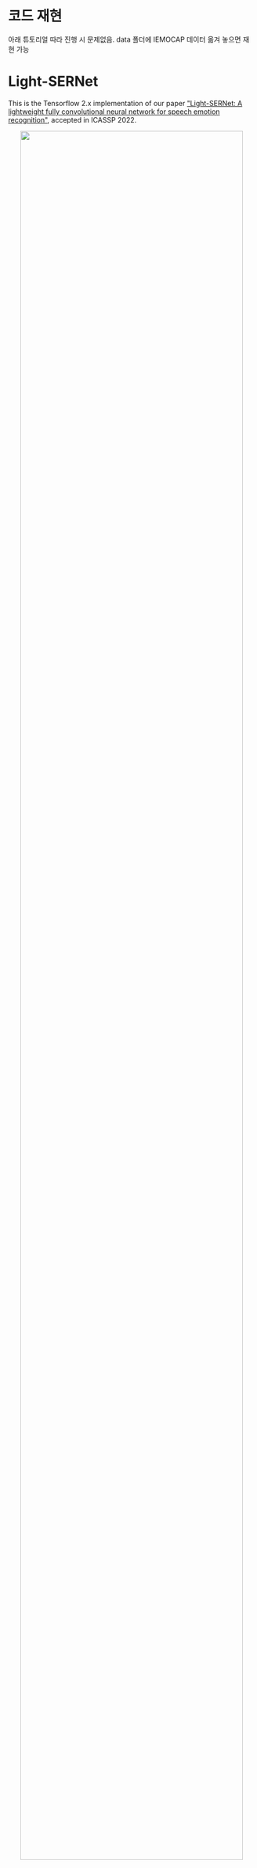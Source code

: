 # 코드 재현

아래 튜토리얼 따라 진행 시 문제없음.
data 폴더에 IEMOCAP 데이터 옮겨 놓으면 재현 가능

# Light-SERNet

This is the Tensorflow 2.x implementation of our paper ["Light-SERNet: A lightweight fully convolutional neural network for speech emotion recognition"](https://arxiv.org/abs/2110.03435), accepted in ICASSP 2022. 

<div align=center>
<img width=95% src="./pics/Architecture.png"/>
</div>
In this paper, we propose an efficient and lightweight fully convolutional neural network(FCNN) for speech emotion recognition in systems with limited hardware resources. In the proposed FCNN model, various feature maps are extracted via three parallel paths with different filter sizes. This helps deep convolution blocks to extract high-level features, while ensuring sufficient separability. The extracted features are used to classify the emotion of the input speech segment. While our model has a smaller size than that of the state-of-the-art models, it achieves a higher performance on the IEMOCAP and EMO-DB datasets.


## Demo
Demo on EMO-DB dataset: 
[![Open In Colab](https://colab.research.google.com/assets/colab-badge.svg)](https://colab.research.google.com/github/AryaAftab/LIGHT-SERNET/blob/master/Demo_Light_SERNet.ipynb)


## Run
### 1. Clone Repository
```bash
$ git clone https://github.com/AryaAftab/LIGHT-SERNET.git
$ cd LIGHT-SERNET/
```
### 2. Requirements
- Tensorflow >= 2.3.0
- Numpy >= 1.19.2
- Tqdm >= 4.50.2
- Matplotlib> = 3.3.1
- Scikit-learn >= 0.23.2

```bash
$ pip install -r requirements.txt
```

### 3. Data:
* Download **[EMO-DB](http://emodb.bilderbar.info/download/download.zip)** and **[IEMOCAP](https://sail.usc.edu/iemocap/iemocap_release.htm)**(requires permission to access) datasets
* extract them in [data](./data) folder

**Note:** For using **IEMOCAP** dataset, please follow issue [#3](../../issues/3). 

### 4. Set hyperparameters and training config :
You only need to change the constants in the [hyperparameters.py](./hyperparameters.py) to set the hyperparameters and the training config.

### 5. Strat training:
Use the following code to train the model on the desired dataset, cost function, and input length(second).
- Note 1: The input is automatically cut or padded to the desired size and stored in the [data](./data) folder.
- Note 2: The best model are saved in the [model](./model) folder.
- Note 3: The results for the confusion matrix are saved in the [result](./result) folder.
```bash
$ python train.py -dn {dataset_name} \
                  -id {input durations} \
                  -at {audio_type} \
                  -ln {cost function name} \
                  -v {verbose for training bar} \
                  -it {type of input(mfcc, spectrogram, mel_spectrogram)} \
                  -c {type of cache(disk, ram, None)} \
                  -m {fuse mfcc feature extractor in exported tflite model}
```
#### Example:

EMO-DB Dataset:
```bash
python train.py -dn "EMO-DB" \
                -id 3 \
                -at "all" \
                -ln "focal" \
                -v 1 \
                -it "mfcc" \
                -c "disk" \
                -m false
```

IEMOCAP Dataset:
```bash
python train.py -dn "IEMOCAP" \
                -id 7 \
                -at "impro" \
                -ln "cross_entropy" \
                -v 1 \
                -it "mfcc" \
                -c "disk" \
                -m false
```
**Note : For all experiments just run ```run.sh```**
```bash
sh run.sh
```

## Fusing MFCC Extractor(New Feature)
To run the model independently and without the need for the Tensorflow library, the MFCC feature extractor was added as a single layer to the beginning of the model. Then, The trained model was exported as a single file in the TensorFlow Lite format. The input of this model is raw sound in the form of a vector ```(1, sample_rate * input_duration)```.
To train with fusing feature:
```bash
python train.py -dn "EMO-DB" \
                -id 3 \
                -m True
```
- Note 1: The best model are saved in the [model](./model) folder.
- Note 2: To run tflite model you can just use ```tflite_runtime``` library. For using ```tflite_runtime``` library in this project, you need to build it with **TF OP support(Flex delegate)**. you can learn how to built Tenorflow Lite from source with this flag **[here](https://github.com/tensorflow/tensorflow/tree/master/tensorflow/lite/tools/pip_package)**.
- Note 3: To run tflite model as a real-time application another **[repository](https://github.com/AryaAftab/RealTime-LIGHT-SERNET)** will be completed soon.

## Citation

If you find our code useful for your research, please consider citing:
```bibtex
@inproceedings{aftab2022light,
  title={Light-SERNet: A lightweight fully convolutional neural network for speech emotion recognition},
  author={Aftab, Arya and Morsali, Alireza and Ghaemmaghami, Shahrokh and Champagne, Benoit},
  booktitle={ICASSP 2022-2022 IEEE International Conference on Acoustics, Speech and Signal Processing (ICASSP)},
  pages={6912--6916},
  year={2022},
  organization={IEEE}
}
```

